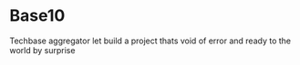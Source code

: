 # Base10
Techbase aggregator
let build a project thats void of error and ready to the world by surprise 
